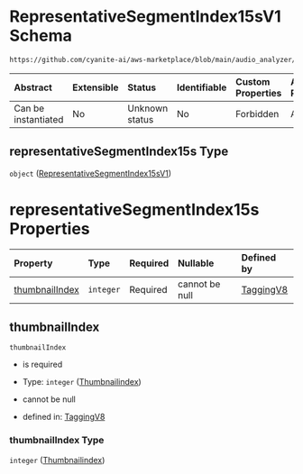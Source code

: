 # RepresentativeSegmentIndex15sV1 Schema

```txt
https://github.com/cyanite-ai/aws-marketplace/blob/main/audio_analyzer/schemes/marketplace_v1/schema/TaggingV8.schema.json#/properties/representativeSegmentIndex15s
```



| Abstract            | Extensible | Status         | Identifiable | Custom Properties | Additional Properties | Access Restrictions | Defined In                                                                     |
| :------------------ | :--------- | :------------- | :----------- | :---------------- | :-------------------- | :------------------ | :----------------------------------------------------------------------------- |
| Can be instantiated | No         | Unknown status | No           | Forbidden         | Allowed               | none                | [TaggingV8.schema.json\*](../out/TaggingV8.schema.json "open original schema") |

## representativeSegmentIndex15s Type

`object` ([RepresentativeSegmentIndex15sV1](taggingv8-defs-representativesegmentindex15sv1.md))

# representativeSegmentIndex15s Properties

| Property                          | Type      | Required | Nullable       | Defined by                                                                                                                                                                                                                                                                             |
| :-------------------------------- | :-------- | :------- | :------------- | :------------------------------------------------------------------------------------------------------------------------------------------------------------------------------------------------------------------------------------------------------------------------------------- |
| [thumbnailIndex](#thumbnailindex) | `integer` | Required | cannot be null | [TaggingV8](taggingv8-defs-representativesegmentindex15sv1-properties-thumbnailindex.md "https://github.com/cyanite-ai/aws-marketplace/blob/main/audio_analyzer/schemes/marketplace_v1/schema/TaggingV8.schema.json#/$defs/RepresentativeSegmentIndex15sV1/properties/thumbnailIndex") |

## thumbnailIndex



`thumbnailIndex`

* is required

* Type: `integer` ([Thumbnailindex](taggingv8-defs-representativesegmentindex15sv1-properties-thumbnailindex.md))

* cannot be null

* defined in: [TaggingV8](taggingv8-defs-representativesegmentindex15sv1-properties-thumbnailindex.md "https://github.com/cyanite-ai/aws-marketplace/blob/main/audio_analyzer/schemes/marketplace_v1/schema/TaggingV8.schema.json#/$defs/RepresentativeSegmentIndex15sV1/properties/thumbnailIndex")

### thumbnailIndex Type

`integer` ([Thumbnailindex](taggingv8-defs-representativesegmentindex15sv1-properties-thumbnailindex.md))
